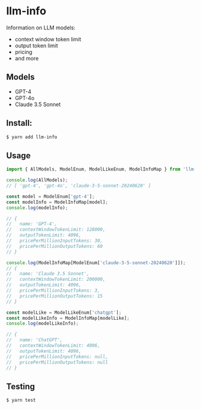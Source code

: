 # llm-info

Information on LLM models:

- context window token limit
- output token limit
- pricing
- and more

## Models

- GPT-4
- GPT-4o
- Claude 3.5 Sonnet

## Install:

```bash
$ yarn add llm-info
```

## Usage

```ts
import { AllModels, ModelEnum, ModelLikeEnum, ModelInfoMap } from 'llm-info';

console.log(AllModels);
// [ 'gpt-4', 'gpt-4o', 'claude-3-5-sonnet-20240620' ]

const model = ModelEnum['gpt-4'];
const modelInfo = ModelInfoMap[model];
console.log(modelInfo);

// {
//   name: 'GPT-4',
//   contextWindowTokenLimit: 128000,
//   outputTokenLimit: 4096,
//   pricePerMillionInputTokens: 30,
//   pricePerMillionOutputTokens: 60
// }

console.log(ModelInfoMap[ModelEnum['claude-3-5-sonnet-20240620']]);
// {
//   name: 'Claude 3.5 Sonnet',
//   contextWindowTokenLimit: 200000,
//   outputTokenLimit: 4096,
//   pricePerMillionInputTokens: 3,
//   pricePerMillionOutputTokens: 15
// }

const modelLike = ModelLikeEnum['chatgpt'];
const modelLikeInfo = ModelInfoMap[modelLike];
console.log(modelLikeInfo);

// {
//   name: 'ChatGPT',
//   contextWindowTokenLimit: 4096,
//   outputTokenLimit: 4096,
//   pricePerMillionInputTokens: null,
//   pricePerMillionOutputTokens: null
// }
```

## Testing

```
$ yarn test
```
